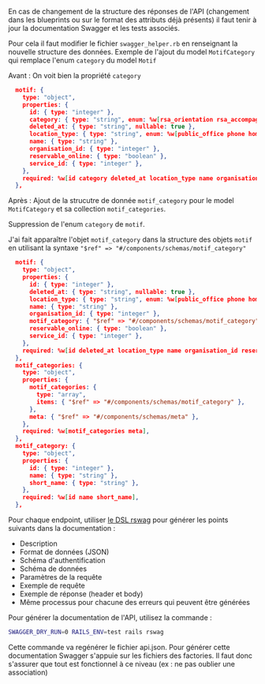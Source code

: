En cas de changement de la structure des réponses de l'API (changement dans les blueprints ou sur le format des attributs déjà présents) il faut tenir à jour la documentation Swagger et les tests associés.

Pour cela il faut modifier le fichier `swagger_helper.rb` en renseignant la nouvelle structure des données.
Exemple de l'ajout du model `MotifCategory` qui remplace l'enum `category` du model `Motif`

Avant :
On voit bien la propriété `category`

```json
  motif: {
    type: "object",
    properties: {
      id: { type: "integer" },
      category: { type: "string", enum: %w[rsa_orientation rsa_accompagnement rsa_orientation_on_phone_platform rsa_cer_signature rsa_insertion_offer rsa_follow_up] },
      deleted_at: { type: "string", nullable: true },
      location_type: { type: "string", enum: %w[public_office phone home] },
      name: { type: "string" },
      organisation_id: { type: "integer" },
      reservable_online: { type: "boolean" },
      service_id: { type: "integer" },
    },
    required: %w[id category deleted_at location_type name organisation_id reservable_online service_id],
  },
```

Après :
Ajout de la strucutre de donnée `motif_category` pour le model `MotifCategory` et sa collection `motif_categories`.

Suppression de l'enum `category` de `motif`.

J'ai fait apparaître l'objet `motif_category` dans la structure des objets `motif` en utilisant la syntaxe `"$ref" => "#/components/schemas/motif_category"`

```json
  motif: {
    type: "object",
    properties: {
      id: { type: "integer" },
      deleted_at: { type: "string", nullable: true },
      location_type: { type: "string", enum: %w[public_office phone home] },
      name: { type: "string" },
      organisation_id: { type: "integer" },
      motif_category: { "$ref" => "#/components/schemas/motif_category" },
      reservable_online: { type: "boolean" },
      service_id: { type: "integer" },
    },
    required: %w[id deleted_at location_type name organisation_id reservable_online service_id],
  },
  motif_categories: {
    type: "object",
    properties: {
      motif_categories: {
        type: "array",
        items: { "$ref" => "#/components/schemas/motif_category" },
      },
      meta: { "$ref" => "#/components/schemas/meta" },
    },
    required: %w[motif_categories meta],
  },
  motif_category: {
    type: "object",
    properties: {
      id: { type: "integer" },
      name: { type: "string" },
      short_name: { type: "string" },
    },
    required: %w[id name short_name],
  },
```


Pour chaque endpoint, utiliser [le DSL rswag](https://github.com/rswag/rswag) pour générer les points suivants dans la documentation :

- Description
- Format de données (JSON)
- Schéma d'authentification
- Schéma de données
- Paramètres de la requête
- Exemple de requête
- Exemple de réponse (header et body)
- Même processus pour chacune des erreurs qui peuvent être générées

Pour générer la documentation de l'API, utilisez la commande :

```sh
SWAGGER_DRY_RUN=0 RAILS_ENV=test rails rswag
```

Cette commande va regénérer le fichier api.json.
Pour générer cette documentation Swagger s'appuie sur les fichiers des factories.
Il faut donc s'assurer que tout est fonctionnel à ce niveau (ex : ne pas oublier une association)
